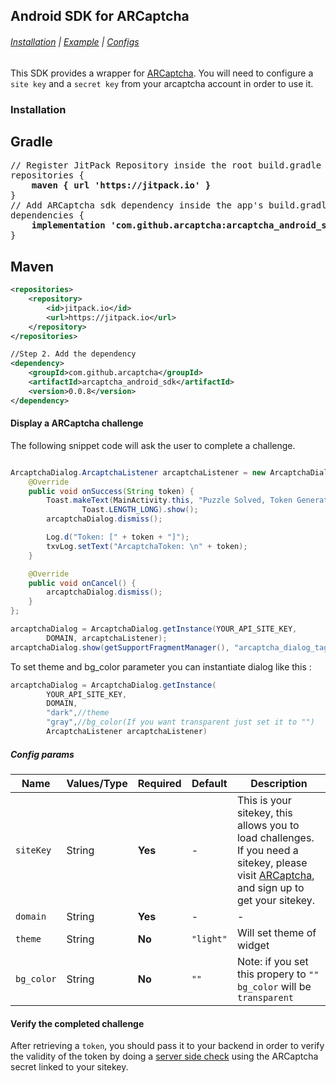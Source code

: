 ## Android SDK for ARCaptcha

###### [Installation](#installation) | [Example](#display-a-arcaptcha-challenge) | [Configs](#config-params)

This SDK provides a wrapper for [ARCaptcha](https://www.arcaptcha.ir). You will need to configure a `site key` and a `secret key` from your arcaptcha account in order to use it.


### Installation

## Gradle
<pre>
// Register JitPack Repository inside the root build.gradle file
repositories {
    <b>maven { url 'https://jitpack.io' }</b> 
}
// Add ARCaptcha sdk dependency inside the app's build.gradle file
dependencies {
    <b>implementation 'com.github.arcaptcha:arcaptcha_android_sdk:0.0.8'</b>
}
</pre>

## Maven
```xml
<repositories>
    <repository>
        <id>jitpack.io</id>
        <url>https://jitpack.io</url>
    </repository>
</repositories>

//Step 2. Add the dependency
<dependency>
    <groupId>com.github.arcaptcha</groupId>
    <artifactId>arcaptcha_android_sdk</artifactId>
    <version>0.0.8</version>
</dependency>
```



#### Display a ARCaptcha challenge

The following snippet code will ask the user to complete a challenge. 

```java

ArcaptchaDialog.ArcaptchaListener arcaptchaListener = new ArcaptchaDialog.ArcaptchaListener() {
    @Override
    public void onSuccess(String token) {
        Toast.makeText(MainActivity.this, "Puzzle Solved, Token Generated!",
                Toast.LENGTH_LONG).show();
        arcaptchaDialog.dismiss();

        Log.d("Token: [" + token + "]");
        txvLog.setText("ArcaptchaToken: \n" + token);
    }

    @Override
    public void onCancel() {
        arcaptchaDialog.dismiss();
    }
};

arcaptchaDialog = ArcaptchaDialog.getInstance(YOUR_API_SITE_KEY,
        DOMAIN, arcaptchaListener);
arcaptchaDialog.show(getSupportFragmentManager(), "arcaptcha_dialog_tag");
```
To set theme and bg_color parameter you can instantiate dialog like this :

```java
arcaptchaDialog = ArcaptchaDialog.getInstance(
        YOUR_API_SITE_KEY,
        DOMAIN,
        "dark",//theme
        "gray",//bg_color(If you want transparent just set it to "")
        ArcaptchaListener arcaptchaListener)
```


##### Config params


|Name|Values/Type|Required|Default|Description|
|---|---|---|---|---|
|`siteKey`|String|**Yes**|-|This is your sitekey, this allows you to load challenges. If you need a sitekey, please visit [ARCaptcha](https://arcaptcha.ir/sign-up), and sign up to get your sitekey.|
|`domain`|String|**Yes**|-|-|
|`theme`|String|**No**|`"light"`|Will set theme of widget|
|`bg_color`|String|**No**|`""`|Note: if you set this propery to `""` `bg_color` will be `transparent`| 


#### Verify the completed challenge

After retrieving a `token`, you should pass it to your backend in order to verify the validity of the token by doing a [server side check](https://docs.arcaptcha.ir/docs/installation#verify-the-user-response-server-side) using the ARCaptcha secret linked to your sitekey.

